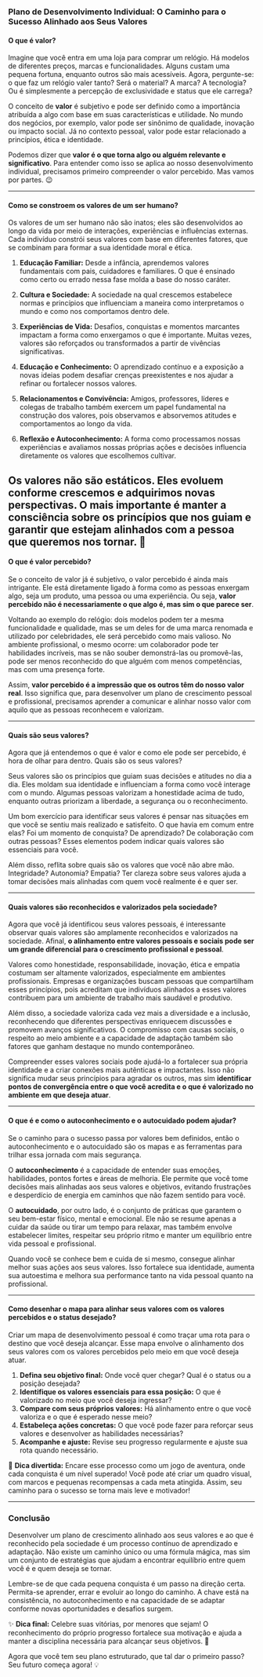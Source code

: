 ### **Plano de Desenvolvimento Individual: O Caminho para o Sucesso Alinhado aos Seus Valores**

#### **O que é valor?**
Imagine que você entra em uma loja para comprar um relógio. Há modelos de diferentes preços, marcas e funcionalidades. Alguns custam uma pequena fortuna, enquanto outros são mais acessíveis. Agora, pergunte-se: o que faz um relógio valer tanto? Será o material? A marca? A tecnologia? Ou é simplesmente a percepção de exclusividade e status que ele carrega?

O conceito de **valor** é subjetivo e pode ser definido como a importância atribuída a algo com base em suas características e utilidade. No mundo dos negócios, por exemplo, valor pode ser sinônimo de qualidade, inovação ou impacto social. Já no contexto pessoal, valor pode estar relacionado a princípios, ética e identidade.

Podemos dizer que **valor é o que torna algo ou alguém relevante e significativo**. Para entender como isso se aplica ao nosso desenvolvimento individual, precisamos primeiro compreender o valor percebido. Mas vamos por partes. 😉

---

#### **Como se constroem os valores de um ser humano?**  

Os valores de um ser humano não são inatos; eles são desenvolvidos ao longo da vida por meio de interações, experiências e influências externas. Cada indivíduo constrói seus valores com base em diferentes fatores, que se combinam para formar a sua identidade moral e ética.  

1. **Educação Familiar:** Desde a infância, aprendemos valores fundamentais com pais, cuidadores e familiares. O que é ensinado como certo ou errado nessa fase molda a base do nosso caráter.  

2. **Cultura e Sociedade:** A sociedade na qual crescemos estabelece normas e princípios que influenciam a maneira como interpretamos o mundo e como nos comportamos dentro dele.  

3. **Experiências de Vida:** Desafios, conquistas e momentos marcantes impactam a forma como enxergamos o que é importante. Muitas vezes, valores são reforçados ou transformados a partir de vivências significativas.  

4. **Educação e Conhecimento:** O aprendizado contínuo e a exposição a novas ideias podem desafiar crenças preexistentes e nos ajudar a refinar ou fortalecer nossos valores.  

5. **Relacionamentos e Convivência:** Amigos, professores, líderes e colegas de trabalho também exercem um papel fundamental na construção dos valores, pois observamos e absorvemos atitudes e comportamentos ao longo da vida.  

6. **Reflexão e Autoconhecimento:** A forma como processamos nossas experiências e avaliamos nossas próprias ações e decisões influencia diretamente os valores que escolhemos cultivar.  

Os valores não são estáticos. Eles evoluem conforme crescemos e adquirimos novas perspectivas. O mais importante é manter a consciência sobre os princípios que nos guiam e garantir que estejam alinhados com a pessoa que queremos nos tornar. 🚀
---
#### **O que é valor percebido?**
Se o conceito de valor já é subjetivo, o valor percebido é ainda mais intrigante. Ele está diretamente ligado à forma como as pessoas enxergam algo, seja um produto, uma pessoa ou uma experiência. Ou seja, **valor percebido não é necessariamente o que algo é, mas sim o que parece ser**.

Voltando ao exemplo do relógio: dois modelos podem ter a mesma funcionalidade e qualidade, mas se um deles for de uma marca renomada e utilizado por celebridades, ele será percebido como mais valioso. No ambiente profissional, o mesmo ocorre: um colaborador pode ter habilidades incríveis, mas se não souber demonstrá-las ou promovê-las, pode ser menos reconhecido do que alguém com menos competências, mas com uma presença forte.

Assim, **valor percebido é a impressão que os outros têm do nosso valor real**. Isso significa que, para desenvolver um plano de crescimento pessoal e profissional, precisamos aprender a comunicar e alinhar nosso valor com aquilo que as pessoas reconhecem e valorizam.

---

#### **Quais são seus valores?**
Agora que já entendemos o que é valor e como ele pode ser percebido, é hora de olhar para dentro. Quais são os seus valores?

Seus valores são os princípios que guiam suas decisões e atitudes no dia a dia. Eles moldam sua identidade e influenciam a forma como você interage com o mundo. Algumas pessoas valorizam a honestidade acima de tudo, enquanto outras priorizam a liberdade, a segurança ou o reconhecimento.

Um bom exercício para identificar seus valores é pensar nas situações em que você se sentiu mais realizado e satisfeito. O que havia em comum entre elas? Foi um momento de conquista? De aprendizado? De colaboração com outras pessoas? Esses elementos podem indicar quais valores são essenciais para você.

Além disso, reflita sobre quais são os valores que você não abre mão. Integridade? Autonomia? Empatia? Ter clareza sobre seus valores ajuda a tomar decisões mais alinhadas com quem você realmente é e quer ser.

---

#### **Quais valores são reconhecidos e valorizados pela sociedade?**
Agora que você já identificou seus valores pessoais, é interessante observar quais valores são amplamente reconhecidos e valorizados na sociedade. Afinal, **o alinhamento entre valores pessoais e sociais pode ser um grande diferencial para o crescimento profissional e pessoal**.

Valores como honestidade, responsabilidade, inovação, ética e empatia costumam ser altamente valorizados, especialmente em ambientes profissionais. Empresas e organizações buscam pessoas que compartilham esses princípios, pois acreditam que indivíduos alinhados a esses valores contribuem para um ambiente de trabalho mais saudável e produtivo.

Além disso, a sociedade valoriza cada vez mais a diversidade e a inclusão, reconhecendo que diferentes perspectivas enriquecem discussões e promovem avanços significativos. O compromisso com causas sociais, o respeito ao meio ambiente e a capacidade de adaptação também são fatores que ganham destaque no mundo contemporâneo.

Compreender esses valores sociais pode ajudá-lo a fortalecer sua própria identidade e a criar conexões mais autênticas e impactantes. Isso não significa mudar seus princípios para agradar os outros, mas sim **identificar pontos de convergência entre o que você acredita e o que é valorizado no ambiente em que deseja atuar**.

---

#### **O que é e como o autoconhecimento e o autocuidado podem ajudar?**
Se o caminho para o sucesso passa por valores bem definidos, então o autoconhecimento e o autocuidado são os mapas e as ferramentas para trilhar essa jornada com mais segurança.

O **autoconhecimento** é a capacidade de entender suas emoções, habilidades, pontos fortes e áreas de melhoria. Ele permite que você tome decisões mais alinhadas aos seus valores e objetivos, evitando frustrações e desperdício de energia em caminhos que não fazem sentido para você.

O **autocuidado**, por outro lado, é o conjunto de práticas que garantem o seu bem-estar físico, mental e emocional. Ele não se resume apenas a cuidar da saúde ou tirar um tempo para relaxar, mas também envolve estabelecer limites, respeitar seu próprio ritmo e manter um equilíbrio entre vida pessoal e profissional.

Quando você se conhece bem e cuida de si mesmo, consegue alinhar melhor suas ações aos seus valores. Isso fortalece sua identidade, aumenta sua autoestima e melhora sua performance tanto na vida pessoal quanto na profissional.

---

#### **Como desenhar o mapa para alinhar seus valores com os valores percebidos e o status desejado?**
Criar um mapa de desenvolvimento pessoal é como traçar uma rota para o destino que você deseja alcançar. Esse mapa envolve o alinhamento dos seus valores com os valores percebidos pelo meio em que você deseja atuar.

1. **Defina seu objetivo final:** Onde você quer chegar? Qual é o status ou a posição desejada?
2. **Identifique os valores essenciais para essa posição:** O que é valorizado no meio que você deseja ingressar?
3. **Compare com seus próprios valores:** Há alinhamento entre o que você valoriza e o que é esperado nesse meio?
4. **Estabeleça ações concretas:** O que você pode fazer para reforçar seus valores e desenvolver as habilidades necessárias?
5. **Acompanhe e ajuste:** Revise seu progresso regularmente e ajuste sua rota quando necessário.

🎯 **Dica divertida:** Encare esse processo como um jogo de aventura, onde cada conquista é um nível superado! Você pode até criar um quadro visual, com marcos e pequenas recompensas a cada meta atingida. Assim, seu caminho para o sucesso se torna mais leve e motivador!

---

### **Conclusão**
Desenvolver um plano de crescimento alinhado aos seus valores e ao que é reconhecido pela sociedade é um processo contínuo de aprendizado e adaptação. Não existe um caminho único ou uma fórmula mágica, mas sim um conjunto de estratégias que ajudam a encontrar equilíbrio entre quem você é e quem deseja se tornar.

Lembre-se de que cada pequena conquista é um passo na direção certa. Permita-se aprender, errar e evoluir ao longo do caminho. A chave está na consistência, no autoconhecimento e na capacidade de se adaptar conforme novas oportunidades e desafios surgem.

✨ **Dica final:** Celebre suas vitórias, por menores que sejam! O reconhecimento do próprio progresso fortalece sua motivação e ajuda a manter a disciplina necessária para alcançar seus objetivos. 🚀

Agora que você tem seu plano estruturado, que tal dar o primeiro passo? Seu futuro começa agora! 💡

